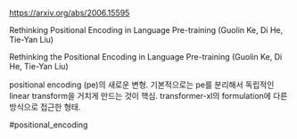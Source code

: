 https://arxiv.org/abs/2006.15595

Rethinking Positional Encoding in Language Pre-training (Guolin Ke, Di He, Tie-Yan Liu)

Rethinking the Positional Encoding in Language Pre-training (Guolin Ke, Di He, Tie-Yan Liu)

positional encoding (pe)의 새로운 변형. 기본적으로는 pe를 분리해서 독립적인 linear transform을 거치게 만드는 것이 핵심. transformer-xl의 formulation에 다른 방식으로 접근한 형태.

#positional_encoding 